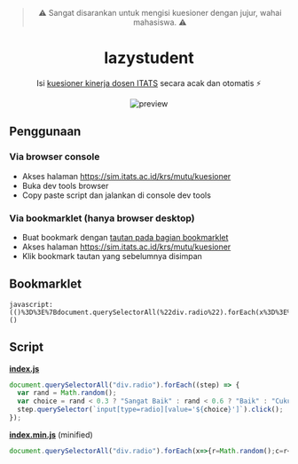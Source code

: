 <!-- markdownlint-disable MD033 MD041 -->

<div align="center">

> ⚠️ Sangat disarankan untuk mengisi kuesioner dengan jujur, wahai mahasiswa. ⚠️

# lazystudent

Isi [kuesioner kinerja dosen ITATS](https://sim.itats.ac.id/krs/mutu/kuesioner) secara acak dan otomatis ⚡️

![preview](./preview.gif)

</div>

## Penggunaan

### Via browser console

- Akses halaman <https://sim.itats.ac.id/krs/mutu/kuesioner>
- Buka dev tools browser
- Copy paste script dan jalankan di console dev tools

### Via bookmarklet (hanya browser desktop)

- Buat bookmark dengan [tautan pada bagian bookmarklet](#bookmarklet)
- Akses halaman <https://sim.itats.ac.id/krs/mutu/kuesioner>
- Klik bookmark tautan yang sebelumnya disimpan

## Bookmarklet

```text
javascript:(()%3D%3E%7Bdocument.querySelectorAll(%22div.radio%22).forEach(x%3D%3E%7Br%3DMath.random()%3Bc%3Dr%3C.3%3F%22Sangat%20Baik%22%3Ar%3C.6%3F%22Baik%22%3A%22Cukup%22%3Bx.querySelector(%60input%5Btype%3Dradio%5D%5Bvalue%3D'%24%7Bc%7D'%5D%60).click()%7D)%7D)()
```

## Script

[**index.js**](./index.js)

```js
document.querySelectorAll("div.radio").forEach((step) => {
  var rand = Math.random();
  var choice = rand < 0.3 ? "Sangat Baik" : rand < 0.6 ? "Baik" : "Cukup";
  step.querySelector(`input[type=radio][value='${choice}']`).click();
});
```

[**index.min.js**](./index.min.js) (minified)

<!-- prettier-ignore-start -->
```js
document.querySelectorAll("div.radio").forEach(x=>{r=Math.random();c=r<.3?"Sangat Baik":r<.6?"Baik":"Cukup";x.querySelector(`input[type=radio][value='${c}']`).click()})
```
<!-- prettier-ignore-end -->
